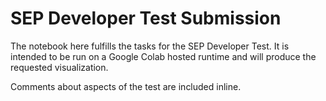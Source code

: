 # SEP Developer Test Submission

The notebook here fulfills the tasks for the SEP Developer Test. It is intended to be run on a Google Colab hosted runtime and will produce the requested visualization.

Comments about aspects of the test are included inline.
